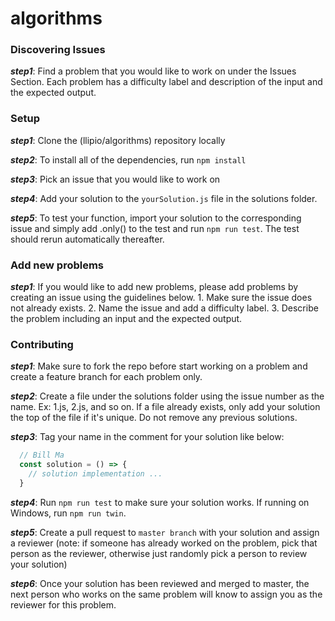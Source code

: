 # algorithms

### Discovering Issues

***step1***: Find a problem that you would like to work on under the Issues Section. Each problem has a difficulty label and description of the input and the expected output.

### Setup

***step1***: Clone the (llipio/algorithms) repository locally

***step2***: To install all of the dependencies, run `npm install`

***step3***: Pick an issue that you would like to work on

***step4***: Add your solution to the `yourSolution.js` file in the solutions folder.

***step5***: To test your function, import your solution to the corresponding issue and simply add .only() to the test and run `npm run test`. The test should rerun automatically thereafter.

### Add new problems

***step1***: If you would like to add new problems, please add problems by creating an issue using the guidelines below.
    1. Make sure the issue does not already exists.
    2. Name the issue and add a difficulty label.
    3. Describe the problem including an input and the expected output.

### Contributing

***step1***: Make sure to fork the repo before start working on a problem and create a feature branch for each problem only.

***step2***: Create a file under the solutions folder using the issue number as the name. Ex: 1.js, 2.js, and so on.
If a file already exists, only add your solution the top of the file if it's unique. Do not remove any previous solutions.

***step3***: Tag your name in the comment for your solution like below:

```javascript
  // Bill Ma
  const solution = () => {
    // solution implementation ...
  }
```

***step4***: Run `npm run test` to make sure your solution works. If running on Windows, run `npm run twin`.

***step5***: Create a pull request to `master branch` with your solution and assign a reviewer (note: if someone has already worked on the problem, pick that person as the reviewer, otherwise just randomly pick a person to review your solution)

***step6***: Once your solution has been reviewed and merged to master, the next person who works on the same problem will know to assign you as the reviewer for this problem.  
